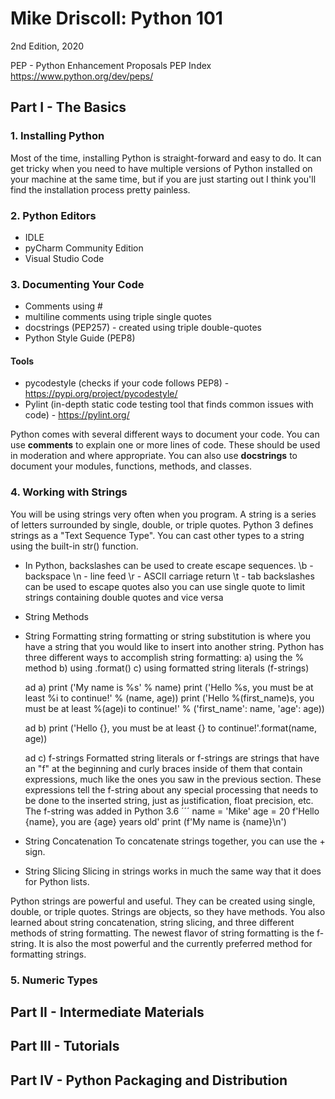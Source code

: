 # Mike Driscoll: Python 101 #
2nd Edition, 2020

PEP - Python Enhancement Proposals
PEP Index https://www.python.org/dev/peps/

## Part I - The Basics ##

### 1. Installing Python ###
Most of the time, installing Python is straight-forward and easy to do. It can get tricky when you need to have multiple versions of Python installed on your machine at the same time, but if you are just starting out I think you'll find the installation process pretty painless.

### 2. Python Editors ###
- IDLE
- pyCharm Community Edition
- Visual Studio Code

### 3. Documenting Your Code ###
- Comments using #
- multiline comments using triple single quotes
- docstrings (PEP257) - created using triple double-quotes
- Python Style Guide (PEP8)

#### Tools ####
* pycodestyle (checks if your code follows PEP8) - https://pypi.org/project/pycodestyle/ 
* Pylint (in-depth static code testing tool that finds common issues with code) - https://pylint.org/
  
Python comes with several different ways to document your code. You can use **comments** to explain one or more lines of code. These should be used in moderation and where appropriate. You can also use **docstrings** to document your modules, functions, methods, and classes.  

### 4. Working with Strings ###
You will be using strings very often when you program. A string is a series of letters surrounded by single, double, or triple quotes. Python 3 defines strings as a "Text Sequence Type". You can cast other types to a string using the built-in str() function.

- In Python, backslashes can be used to create escape sequences.
    \b - backspace
    \n - line feed
    \r - ASCII carriage return
    \t - tab
    backslashes can be used to escape quotes
    also you can use single quote to limit strings containing double quotes and vice versa

- String Methods
- String Formatting
  string formatting or string substitution is where you have a string that you would like to insert into another string.
  Python has three different ways to accomplish string formatting:
  a) using the % method
  b) using .format()
  c) using formatted string literals (f-strings)

  ad a)
  print ('My name is %s' % name)
  print ('Hello %s, you must be at least %i to continue!' % (name, age))
  print ('Hello %(first_name)s, you must be at least %(age)i to continue!' % ('first_name': name, 'age': age))

  ad b) 
  print ('Hello {}, you must be at least {} to continue!'.format(name, age))

  ad c) f-strings
  Formatted string literals or f-strings are strings that have an "f" at the beginning and curly braces inside of them that contain expressions, much like the ones you saw in the previous section. These expressions tell the f-string about any special processing that needs to be done to the inserted string, just as justification, float precision, etc.
  The f-string was added in Python 3.6
  ´´´
  name = 'Mike'
  age = 20
  f'Hello {name}, you are {age} years old'
  print (f'My name is {name}\n')

- String Concatenation
  To concatenate strings together, you can use the + sign.

- String Slicing
  Slicing in strings works in much the same way that it does for Python lists.

Python strings are powerful and useful. They can be created using single, double, or triple quotes. Strings are objects, so they have methods. You also learned about string concatenation, string slicing, and three different methods of string formatting.
The newest flavor of string formatting is the f-string. It is also the most powerful and the currently preferred method for formatting strings.

### 5. Numeric Types ###


## Part II - Intermediate Materials ##


## Part III - Tutorials ##


## Part IV - Python Packaging and Distribution ##


